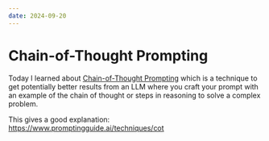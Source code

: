 ```yaml
---
date: 2024-09-20
---
```


# Chain-of-Thought Prompting

Today I learned about [Chain-of-Thought Prompting](https://www.promptingguide.ai/techniques/cot) which is a technique to get potentially better results from an LLM where you craft your prompt with an example of the chain of thought or steps in reasoning to solve a complex problem.

This gives a good explanation:
https://www.promptingguide.ai/techniques/cot
